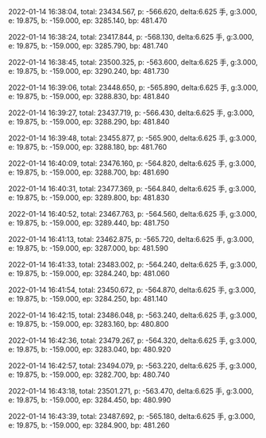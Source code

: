 2022-01-14 16:38:04, total: 23434.567, p: -566.620, delta:6.625 手, g:3.000, e: 19.875, b: -159.000, ep: 3285.140, bp: 481.470

2022-01-14 16:38:24, total: 23417.844, p: -568.130, delta:6.625 手, g:3.000, e: 19.875, b: -159.000, ep: 3285.790, bp: 481.740

2022-01-14 16:38:45, total: 23500.325, p: -563.600, delta:6.625 手, g:3.000, e: 19.875, b: -159.000, ep: 3290.240, bp: 481.730

2022-01-14 16:39:06, total: 23448.650, p: -565.890, delta:6.625 手, g:3.000, e: 19.875, b: -159.000, ep: 3288.830, bp: 481.840

2022-01-14 16:39:27, total: 23437.719, p: -566.430, delta:6.625 手, g:3.000, e: 19.875, b: -159.000, ep: 3288.290, bp: 481.840

2022-01-14 16:39:48, total: 23455.877, p: -565.900, delta:6.625 手, g:3.000, e: 19.875, b: -159.000, ep: 3288.180, bp: 481.760

2022-01-14 16:40:09, total: 23476.160, p: -564.820, delta:6.625 手, g:3.000, e: 19.875, b: -159.000, ep: 3288.700, bp: 481.690

2022-01-14 16:40:31, total: 23477.369, p: -564.840, delta:6.625 手, g:3.000, e: 19.875, b: -159.000, ep: 3289.800, bp: 481.830

2022-01-14 16:40:52, total: 23467.763, p: -564.560, delta:6.625 手, g:3.000, e: 19.875, b: -159.000, ep: 3289.440, bp: 481.750

2022-01-14 16:41:13, total: 23462.875, p: -565.720, delta:6.625 手, g:3.000, e: 19.875, b: -159.000, ep: 3287.000, bp: 481.590

2022-01-14 16:41:33, total: 23483.002, p: -564.240, delta:6.625 手, g:3.000, e: 19.875, b: -159.000, ep: 3284.240, bp: 481.060

2022-01-14 16:41:54, total: 23450.672, p: -564.870, delta:6.625 手, g:3.000, e: 19.875, b: -159.000, ep: 3284.250, bp: 481.140

2022-01-14 16:42:15, total: 23486.048, p: -563.240, delta:6.625 手, g:3.000, e: 19.875, b: -159.000, ep: 3283.160, bp: 480.800

2022-01-14 16:42:36, total: 23479.267, p: -564.320, delta:6.625 手, g:3.000, e: 19.875, b: -159.000, ep: 3283.040, bp: 480.920

2022-01-14 16:42:57, total: 23494.079, p: -563.220, delta:6.625 手, g:3.000, e: 19.875, b: -159.000, ep: 3282.700, bp: 480.740

2022-01-14 16:43:18, total: 23501.271, p: -563.470, delta:6.625 手, g:3.000, e: 19.875, b: -159.000, ep: 3284.450, bp: 480.990

2022-01-14 16:43:39, total: 23487.692, p: -565.180, delta:6.625 手, g:3.000, e: 19.875, b: -159.000, ep: 3284.900, bp: 481.260
